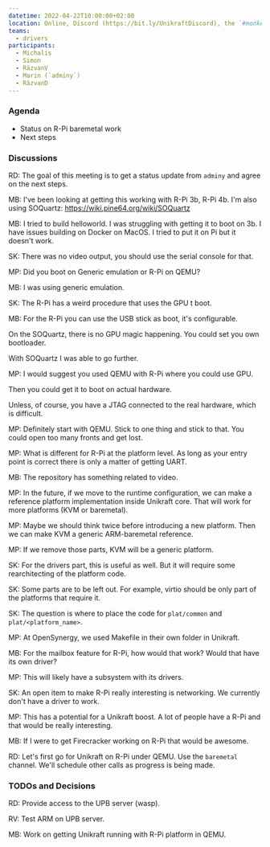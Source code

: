 ```yaml
---
datetime: 2022-04-22T10:00:00+02:00
location: Online, Discord (https://bit.ly/UnikraftDiscord), the `#monkey-business` voice channel
teams:
  - drivers
participants:
  - Michalis
  - Simon
  - RăzvanV
  - Marin (`adminy`)
  - RăzvanD
---
```


### Agenda

* Status on R-Pi baremetal work
* Next steps

### Discussions

RD: The goal of this meeting is to get a status update from `adminy` and agree on the next steps.

MB: I've been looking at getting this working with R-Pi 3b, R-Pi 4b.
I'm also using SOQuartz: https://wiki.pine64.org/wiki/SOQuartz

MB: I tried to build helloworld.
I was struggling with getting it to boot on 3b.
I have issues building on Docker on MacOS.
I tried to put it on Pi but it doesn't work.

SK: There was no video output, you should use the serial console for that.

MP: Did you boot on Generic emulation or R-Pi on QEMU?

MB: I was using generic emulation.

SK: The R-Pi has a weird procedure that uses the GPU t boot.

MB: For the R-Pi you can use the USB stick as boot, it's configurable.

On the SOQuartz, there is no GPU magic happening.
You could set you own bootloader.

With SOQuartz I was able to go further.

MP: I would suggest you used QEMU with R-Pi where you could use GPU.

Then you could get it to boot on actual hardware.

Unless, of course, you have a JTAG connected to the real hardware, which is difficult.

MP: Definitely start with QEMU.
Stick to one thing and stick to that.
You could open too many fronts and get lost.

MP: What is different for R-Pi at the platform level.
As long as your entry point is correct there is only a matter of getting UART.

MB: The repository has something related to video.

MP: In the future, if we move to the runtime configuration, we can make a reference platform implementation inside Unikraft core.
That will work for more platforms (KVM or baremetal).

MP: Maybe we should think twice before introducing a new platform.
Then we can make KVM a generic ARM-baremetal reference.

MP: If we remove those parts, KVM will be a generic platform.

SK: For the drivers part, this is useful as well.
But it will require some rearchitecting of the platform code.

SK: Some parts are to be left out.
For example, virtio should be only part of the platforms that require it.

SK: The question is where to place the code for `plat/common` and `plat/<platform_name>`.

MP: At OpenSynergy, we used Makefile in their own folder in Unikraft.

MB: For the mailbox feature for R-Pi, how would that work?
Would that have its own driver?

MP: This will likely have a subsystem with its drivers.

SK: An open item to make R-Pi really interesting is networking.
We currently don't have a driver to work.

MP: This has a potential for a Unikraft boost.
A lot of people have a R-Pi and that would be really interesting.

MB: If I were to get Firecracker working on R-Pi that would be awesome.

RD: Let's first go for Unikraft on R-Pi under QEMU.
Use the `baremetal` channel.
We'll schedule other calls as progress is being made.

### TODOs and Decisions

RD: Provide access to the UPB server (wasp).

RV: Test ARM on UPB server.

MB: Work on getting Unikraft running with R-Pi platform in QEMU.
